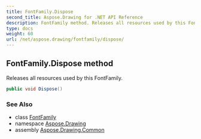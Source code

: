 ```yaml
---
title: FontFamily.Dispose
second_title: Aspose.Drawing for .NET API Reference
description: FontFamily method. Releases all resources used by this FontFamily
type: docs
weight: 60
url: /net/aspose.drawing/fontfamily/dispose/
---
```

## FontFamily.Dispose method

Releases all resources used by this FontFamily.

```csharp
public void Dispose()
```

### See Also

* class [FontFamily](../)
* namespace [Aspose.Drawing](../../fontfamily/)
* assembly [Aspose.Drawing.Common](../../../)


